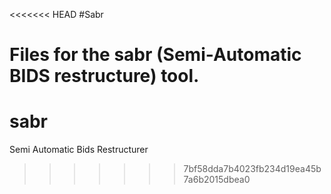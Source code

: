 <<<<<<< HEAD
#Sabr

Files for the sabr (Semi-Automatic BIDS restructure) tool.
=======
# sabr
Semi Automatic Bids Restructurer
>>>>>>> 7bf58dda7b4023fb234d19ea45b7a6b2015dbea0
